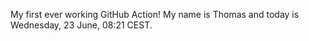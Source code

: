 My first ever working GitHub Action!
My name is Thomas and today is Wednesday, 23 June, 08:21 CEST. 
